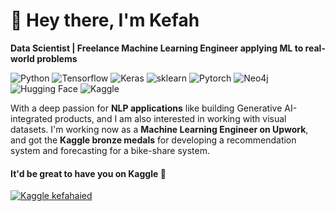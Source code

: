 # 👋 Hey there, I'm Kefah

**Data Scientist | Freelance Machine Learning Engineer applying ML to real-world problems**

![Python](https://img.shields.io/badge/Code-Python-informational?style=flat&logo=python&color=3776AB) ![Tensorflow](https://img.shields.io/badge/Library-Tensorflow-orange?logo=tensorflow&logoColor=%23FF6F00
) ![Keras](https://img.shields.io/badge/Library-Keras-%23D00000?logo=keras&logoColor=%23D00000
) ![sklearn](https://img.shields.io/badge/Library-sklearn-%23F7931E?logo=scikitlearn&logoColor=%23F7931E) ![Pytorch](https://img.shields.io/badge/Library-PyTorch-%23EE4C2C?logo=pytorch&logoColor=%23EE4C2C
) ![Neo4j](https://img.shields.io/badge/Graph%20DBMS-Neo4j-%234581C3?logo=neo4j&logoColor=%234581C3) ![Hugging Face](https://img.shields.io/badge/AI%20Community-Hugging%20Face-%23FFD21E?logo=huggingface&logoColor=%23FFD21E) ![Kaggle](https://img.shields.io/badge/Data%20Science%20Community-Kaggle-%2320BEFF?logo=kaggle&logoColor=%2320BEFF)

With a deep passion for **NLP applications** like building Generative AI-integrated products, and I am also interested in working with visual datasets. I'm working now as a **Machine Learning Engineer on Upwork**, and got the **Kaggle bronze medals** for developing a recommendation system and forecasting for a bike-share system.

#### It'd be great to have you on Kaggle 💙

[![Kaggle kefahaied](https://img.shields.io/badge/kefahaied-white?logo=kaggle&logoColor=%2320BEFF)](https://www.kaggle.com/kefahaied)
